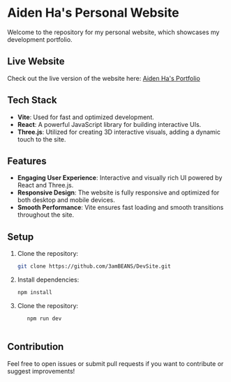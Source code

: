 # Aiden Ha's Personal Website

Welcome to the repository for my personal website, which showcases my development portfolio.

## Live Website

Check out the live version of the website here: [Aiden Ha's Portfolio](https://aidenha.vercel.app/)

## Tech Stack

- **Vite**: Used for fast and optimized development.
- **React**: A powerful JavaScript library for building interactive UIs.
- **Three.js**: Utilized for creating 3D interactive visuals, adding a dynamic touch to the site.

## Features

- **Engaging User Experience**: Interactive and visually rich UI powered by React and Three.js.
- **Responsive Design**: The website is fully responsive and optimized for both desktop and mobile devices.
- **Smooth Performance**: Vite ensures fast loading and smooth transitions throughout the site.

## Setup

1. Clone the repository:
   ```bash
   git clone https://github.com/3amBEANS/DevSite.git

2. Install dependencies:
   ```bash
   npm install

3. Clone the repository:
   ```bash
      npm run dev
  
## Contribution
Feel free to open issues or submit pull requests if you want to contribute or suggest improvements!
